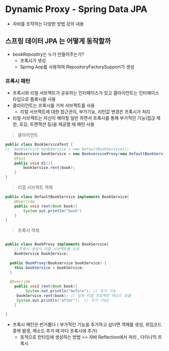 # Dynamic Proxy - Spring Data JPA

- 자바를 조작하는 다양한 방법 강의 내용



## 스프링 데이터 JPA 는 어떻게 동작할까

- bookRepositry는 누가 만들어주는가?
  - 프록시가 생성
  - Spring Aop를 사용하여 RepositoryFactorySupport가 생성



### 프록시 패턴

- 프록시와 리얼 서브젝트가 공유하는 인터페이스가 있고 클라이언트는 인터페이스 타입으로 픔록시를 사용
- 클라이언트는 프록시를 거쳐 서브젝트를 사용
  - 리얼 서브젝트에 대한 접근관리, 부가기능, 리턴값 변경은 프록시가 처리
- 리얼 서브젝트는 자신이 해야할 일만 하면서 프록시를 통해 부가적인 기능(접귽 제한, 로깅, 트랜잭션 등)을 제공할 때 패턴 사용

> 클라이언트

```java
public class BookServiceTest {
//	BookService bookService = new DefaultBookService();
	Bookservice bookService = new BookserviceProxy(new DefaultBookService()); //프록시에게 객체를 넘겨줌
	@Test
	public void di(){
		bookService.rent(book);
	}
}
```

> 리얼 서브젝트 객체

```java
public class DefaultBookService implements BookService{
	@Override
	public void rent(Book book){
		System.out.println("book")
	}
}
```

> 프록시 객체

```java

public class BookProxy implements BookService{
	//프록시 생성시 리얼 서브젝트를 소유
	BookService bookService;
  
  public BookProxy(Bookservice bookService) {
    this.bookService = bookService;
  }
	
  @Override
	public void rent(Book book){
		 System.out.println("before"); // 추가 기능
     bookService.rent(book); // 실제 리얼 프로젝트 메소드 호출
     System.out.println("after");  // 추가 기능2
	}
	
}
```

- 프록시 패턴은 번거롭다 ( 부가적인 기능을 추가하고 싶다면 객체를 생성, 위임코드 중복 발생, 메소드 추가 때 마다 프록시에 추가)
  - 동적으로 런타임에 생성하는 방법 => 자바 Reflection에서 처리 , 다이나믹 프록시

